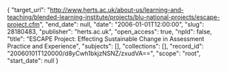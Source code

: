 {
  "target_url": "http://www.herts.ac.uk/about-us/learning-and-teaching/blended-learning-institute/projects/blu-national-projects/escape-project.cfm", 
  "end_date": null, 
  "date": "2006-01-01T12:00:00", 
  "slug": 28180483, 
  "publisher": "herts.ac.uk", 
  "open_access": true, 
  "npld": false, 
  "title": "ESCAPE Project: Effecting Sustainable Change in Assessment Practice and Experience", 
  "subjects": [], 
  "collections": [], 
  "record_id": "20060101T120000/d8yCwh1bkjzNSNZ/zxudVA==", 
  "scope": "root", 
  "start_date": null
}

